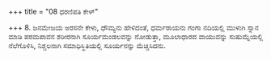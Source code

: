 +++
title = "08 ಧರಣಿಪತಿ ಕೇಳ್"

+++
8. ಜನಮೇಜಯ ಅರಸನೇ ಕೇಳು, ಧೌಮ್ಯನು ಹೇಳಿದಂತೆ, ಧರ್ಮರಾಯನು ಗಂಗಾ ನದಿಯಲ್ಲಿ ಮುಳುಗಿ ಸ್ನಾನ ಮಾಡಿ ಪರಮಪಾವನ ಶರೀರನಾಗಿ ಸೂರ್ಯಮಂಡಲವನ್ನು ನೋಡುತ್ತಾ, ಮೂಲಾಧಾರದ ವಾಯುವನ್ನು ಸುಷುಮ್ನೆಯಲ್ಲಿ ನೆಲೆಗೊಳಿಸಿ, ನಿಶ್ಚಲನಾಗಿ ಸಮಾಧಿಸ್ಥಿತಿಯಲ್ಲಿ ಸೂರ್ಯನನ್ನು ಮೆಚ್ಚಿಸಿದನು.